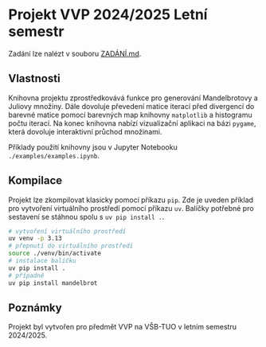 # Projekt VVP 2024/2025 Letní semestr

Zadání lze nalézt v souboru [ZADÁNÍ.md](ZADÁNÍ.md).

## Vlastnosti

Knihovna projektu zprostředkovává funkce pro generování Mandelbrotovy a Juliovy množiny.
Dále dovoluje převedení matice iterací před divergencí
do barevné matice pomocí barevných map knihovny `matplotlib` a histogramu počtu iterací.
Na konec knihovna nabízí vizualizační aplikaci na bázi `pygame`, která dovoluje interaktivní
průchod množinami.

Příklady použití knihovny jsou v Jupyter Notebooku `./examples/examples.ipynb`.

## Kompilace

Projekt lze zkompilovat klasicky pomocí příkazu `pip`.
Zde je uveden příklad pro vytvoření virtuálního prostředí
pomocí příkazu `uv`. Balíčky potřebné pro sestavení
se stáhnou spolu s `uv pip install .`.

```bash
# vytvoření virtuálního prostředí
uv venv -p 3.13
# přepnutí do virtuálního prostředí
source ./venv/bin/activate
# instalace balíčku 
uv pip install .
# případně 
uv pip install mandelbrot
```

## Poznámky

Projekt byl vytvořen pro předmět VVP na VŠB-TUO v letním semestru 2024/2025.
